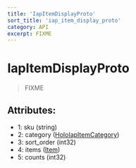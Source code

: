 ```yaml
---
title: 'IapItemDisplayProto'
sort_title: 'iap_item_display_proto'
category: API
excerpt: FIXME
---
```


# IapItemDisplayProto

> FIXME

## Attributes:

- 1: sku (string)
- 2: category ([HoloIapItemCategory](../../enums/HoloIapItemCategory/))
- 3: sort_order (int32)
- 4: items ([Item](../../enums/Item/)) 
- 5: counts (int32) 
